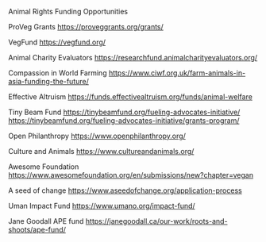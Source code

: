 Animal Rights Funding Opportunities

ProVeg Grants
https://proveggrants.org/grants/

VegFund
https://vegfund.org/

Animal Charity Evaluators
https://researchfund.animalcharityevaluators.org/

Compassion in World Farming
https://www.ciwf.org.uk/farm-animals-in-asia-funding-the-future/

Effective Altruism
https://funds.effectivealtruism.org/funds/animal-welfare

Tiny Beam Fund
https://tinybeamfund.org/fueling-advocates-initiative/
https://tinybeamfund.org/fueling-advocates-initiative/grants-program/

Open Philanthropy
https://www.openphilanthropy.org/

Culture and Animals
https://www.cultureandanimals.org/

Awesome Foundation
https://www.awesomefoundation.org/en/submissions/new?chapter=vegan

A seed of change
https://www.aseedofchange.org/application-process

Uman Impact Fund
https://www.umano.org/impact-fund/

Jane Goodall APE fund
https://janegoodall.ca/our-work/roots-and-shoots/ape-fund/
